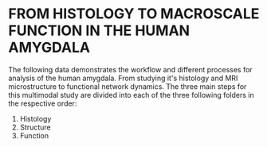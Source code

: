 # FROM HISTOLOGY TO MACROSCALE FUNCTION IN THE HUMAN AMYGDALA 

The following data demonstrates the workflow and different processes for analysis of the human amygdala. From studying it's histology and MRI microstructure to functional network dynamics. The three main steps for this multimodal study are divided into each of the three following folders in the respective order:

1. Histology
2. Structure
3. Function
